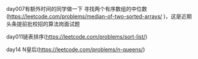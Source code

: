 day007有额外时间的同学做一下 寻找两个有序数组的中位数 (https://leetcode.com/problems/median-of-two-sorted-arrays/ )，这是近期头条提前批校招的算法岗面试题

day011链表排序(https://leetcode.com/problems/sort-list/)

day14 N皇后(https://leetcode.com/problems/n-queens/)
